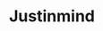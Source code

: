 ---
title: Justinmind
intro: All-in-one prototyping tool for web and mobile apps.
linkurl: http://www.framer.com
category:
- Wireframing
- Prototyping
logo: "justinmind.png"
---